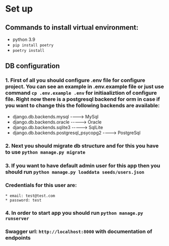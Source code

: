 # Set up
## Commands to install virtual environment:
* python 3.9
* `pip install poetry`
* `poetry install`

## DB configuration
### 1. First of all you should configure .env file for configure project. You can see an example in .env.example file or just use command `cp .env.example .env` for initiaaliztion of configure file. Right now there is a postgresql backend for orm in case if you want to change this the following backends are available:

* django.db.backends.mysql ----> MySql
* django.db.backends.oracle -----> Oracle
* django.db.backends.sqlite3 -----> SqlLite
* django.db.backends.postgresql_psycopg2 ----> PostgreSql

### 2. Next you should migrate db structure and for this you have to use `python manage.py migrate`
### 3. If you want to have default admin user for this app then you should run `python manage.py loaddata seeds/users.json`
### Credentials for this user are:
    * email: test@test.com
    * password: test

### 4. In order to start app you should run `python manage.py runserver`

### Swagger url: `http://localhost:8000` with documentation of endpoints
